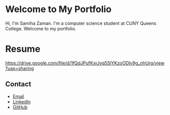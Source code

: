 # Welcome to My Portfolio

Hi, I'm Samiha Zaman. I'm a computer science student at CUNY Queens College. Welcome to my portfolio.



# Resume
https://drive.google.com/file/d/1fQdJPufKxrJvq5SlYKzoODIv9g_nhUrg/view?usp=sharing


## Contact
- [Email](mailto:samihaz2009@gmail.com)
- [LinkedIn](https://www.linkedin.com/in/samiha-z/)
- [GitHub](https://github.com/samihazaman)

